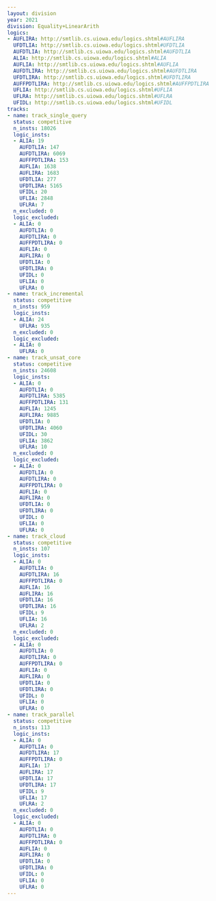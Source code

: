 ```yaml
---
layout: division
year: 2021
division: Equality+LinearArith
logics: 
- AUFLIRA: http://smtlib.cs.uiowa.edu/logics.shtml#AUFLIRA
  UFDTLIA: http://smtlib.cs.uiowa.edu/logics.shtml#UFDTLIA
  AUFDTLIA: http://smtlib.cs.uiowa.edu/logics.shtml#AUFDTLIA
  ALIA: http://smtlib.cs.uiowa.edu/logics.shtml#ALIA
  AUFLIA: http://smtlib.cs.uiowa.edu/logics.shtml#AUFLIA
  AUFDTLIRA: http://smtlib.cs.uiowa.edu/logics.shtml#AUFDTLIRA
  UFDTLIRA: http://smtlib.cs.uiowa.edu/logics.shtml#UFDTLIRA
  AUFFPDTLIRA: http://smtlib.cs.uiowa.edu/logics.shtml#AUFFPDTLIRA
  UFLIA: http://smtlib.cs.uiowa.edu/logics.shtml#UFLIA
  UFLRA: http://smtlib.cs.uiowa.edu/logics.shtml#UFLRA
  UFIDL: http://smtlib.cs.uiowa.edu/logics.shtml#UFIDL
tracks:
- name: track_single_query
  status: competitive
  n_insts: 18026
  logic_insts:
  - ALIA: 19
    AUFDTLIA: 147
    AUFDTLIRA: 6069
    AUFFPDTLIRA: 153
    AUFLIA: 1638
    AUFLIRA: 1683
    UFDTLIA: 277
    UFDTLIRA: 5165
    UFIDL: 20
    UFLIA: 2848
    UFLRA: 7
  n_excluded: 0
  logic_excluded:
  - ALIA: 0
    AUFDTLIA: 0
    AUFDTLIRA: 0
    AUFFPDTLIRA: 0
    AUFLIA: 0
    AUFLIRA: 0
    UFDTLIA: 0
    UFDTLIRA: 0
    UFIDL: 0
    UFLIA: 0
    UFLRA: 0
- name: track_incremental
  status: competitive
  n_insts: 959
  logic_insts:
  - ALIA: 24
    UFLRA: 935
  n_excluded: 0
  logic_excluded:
  - ALIA: 0
    UFLRA: 0
- name: track_unsat_core
  status: competitive
  n_insts: 24608
  logic_insts:
  - ALIA: 0
    AUFDTLIA: 0
    AUFDTLIRA: 5385
    AUFFPDTLIRA: 131
    AUFLIA: 1245
    AUFLIRA: 9885
    UFDTLIA: 0
    UFDTLIRA: 4060
    UFIDL: 30
    UFLIA: 3862
    UFLRA: 10
  n_excluded: 0
  logic_excluded:
  - ALIA: 0
    AUFDTLIA: 0
    AUFDTLIRA: 0
    AUFFPDTLIRA: 0
    AUFLIA: 0
    AUFLIRA: 0
    UFDTLIA: 0
    UFDTLIRA: 0
    UFIDL: 0
    UFLIA: 0
    UFLRA: 0
- name: track_cloud
  status: competitive
  n_insts: 107
  logic_insts:
  - ALIA: 0
    AUFDTLIA: 0
    AUFDTLIRA: 16
    AUFFPDTLIRA: 0
    AUFLIA: 16
    AUFLIRA: 16
    UFDTLIA: 16
    UFDTLIRA: 16
    UFIDL: 9
    UFLIA: 16
    UFLRA: 2
  n_excluded: 0
  logic_excluded:
  - ALIA: 0
    AUFDTLIA: 0
    AUFDTLIRA: 0
    AUFFPDTLIRA: 0
    AUFLIA: 0
    AUFLIRA: 0
    UFDTLIA: 0
    UFDTLIRA: 0
    UFIDL: 0
    UFLIA: 0
    UFLRA: 0
- name: track_parallel
  status: competitive
  n_insts: 113
  logic_insts:
  - ALIA: 0
    AUFDTLIA: 0
    AUFDTLIRA: 17
    AUFFPDTLIRA: 0
    AUFLIA: 17
    AUFLIRA: 17
    UFDTLIA: 17
    UFDTLIRA: 17
    UFIDL: 9
    UFLIA: 17
    UFLRA: 2
  n_excluded: 0
  logic_excluded:
  - ALIA: 0
    AUFDTLIA: 0
    AUFDTLIRA: 0
    AUFFPDTLIRA: 0
    AUFLIA: 0
    AUFLIRA: 0
    UFDTLIA: 0
    UFDTLIRA: 0
    UFIDL: 0
    UFLIA: 0
    UFLRA: 0
---
```


